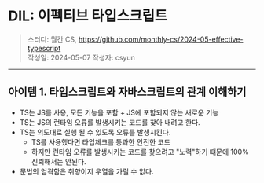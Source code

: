 # DIL: 이펙티브 타입스크립트

> 스터디: 월간 CS, https://github.com/monthly-cs/2024-05-effective-typescript  
> 작성일: 2024-05-07
> 작성자: csyun

---

## 아이템 1. 타입스크립트와 자바스크립트의 관계 이해하기

- TS는 JS를 사용, 모든 기능을 포함 + JS에 포함되지 않는 새로운 기능
- TS는 JS의 런타임 오류를 발생시키는 코드를 찾아 내려고 한다.
- TS는 의도대로 실행 될 수 있도록 오류를 발생시킨다.
  - TS를 사용했다면 타입체크를 통과한 안전한 코드
  - 하지만 런타임 오류를 발생시키는 코드를 찾으려고 "노력"하기 떄문에 100% 신뢰해서는 안된다.
- 문법의 엄격함은 취향이지 우열을 가릴 수 없다.